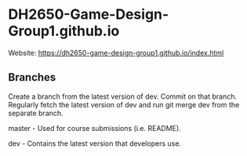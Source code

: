 # DH2650-Game-Design-Group1.github.io

Website: https://dh2650-game-design-group1.github.io/index.html
## Branches
Create a branch from the latest version of dev. Commit on that branch. Regularly fetch the latest version of dev and run git merge dev from the separate branch.


master - Used for course submissions (i.e. README).

dev - Contains the latest version that developers use.
